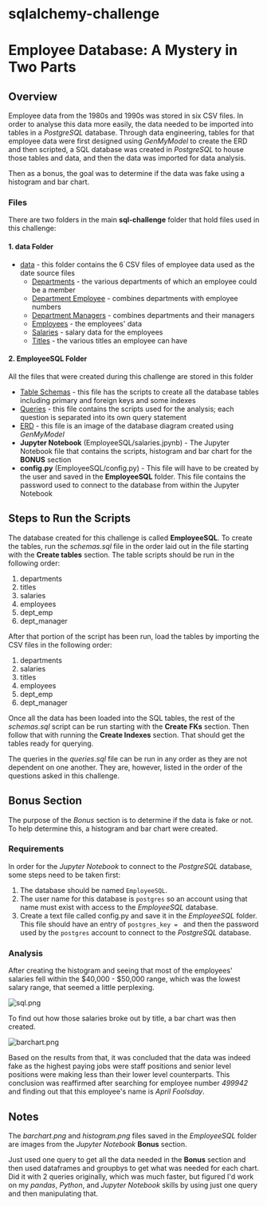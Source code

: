 # sqlalchemy-challenge
# Employee Database: A Mystery in Two Parts

## Overview

Employee data from the 1980s and 1990s was stored in six CSV files. In order to analyse this data more easily, the data needed to be imported into tables in a *PostgreSQL* database. Through data engineering, tables for that employee data were first designed using *GenMyModel* to create the ERD and then scripted, a SQL database was created in *PostgreSQL* to house those tables and data, and then the data was imported for data analysis.

Then as a bonus, the goal was to determine if the data was fake using a histogram and bar chart.

### Files

There are two folders in the main **sql-challenge** folder that hold files used in this challenge:

#### 1. data Folder

* [data](data/) - this folder contains the 6 CSV files of employee data used as the date source files 
    * [Departments](data/departments.csv) - the various departments of which an employee could be a member
    * [Department Employee](data/dept_emp.csv) - combines departments with employee numbers
    * [Department Managers](data/dept_manager.csv) - combines departments and their managers
    * [Employees](data/employees.csv) - the employees' data
    * [Salaries](data/salaries.csv) - salary data for the employees
    * [Titles](data/titles.csv) - the various titles an employee can have


#### 2. EmployeeSQL Folder

All the files that were created during this challenge are stored in this folder

* [Table Schemas](EmployeeSQL/schemas.sql) - this file has the scripts to create all the database tables including primary and foreign keys and some indexes
* [Queries](EmployeeSQL/queries.sql) - this file contains the scripts used for the analysis; each question is separated into its own query statement
* [ERD](EmployeeSQL/ERD.jpeg) - this file is an image of the database diagram created using *GenMyModel*
* **Jupyter Notebook** (EmployeeSQL/salaries.jpynb) - The Jupyter Notebook file that contains the scripts, histogram and bar chart for the **BONUS** section
* **config.py** (EmployeeSQL/config.py) - This file will have to be created by the user and saved in the **EmployeeSQL** folder. This file contains the password used to connect to the database from within the Jupyter Notebook

## Steps to Run the Scripts

The database created for this challenge is called **EmployeeSQL**. To create the tables, run the *schemas.sql* file in the order laid out in the file starting with the **Create tables** section. The table scripts should be run in the following order:
1. departments
2. titles
3. salaries
4. employees
5. dept_emp
6. dept_manager

After that portion of the script has been run, load the tables by importing the CSV files in the following order:
1. departments
2. salaries
3. titles
4. employees
5. dept_emp
6. dept_manager

Once all the data has been loaded into the SQL tables, the rest of the *schemas.sql* script can be run starting with the **Create FKs** section. Then follow that with running the **Create Indexes** section. That should get the tables ready for querying.

The queries in the *queries.sql* file can be run in any order as they are not dependent on one another. They are, however, listed in the order of the questions asked in this challenge.

## Bonus Section

The purpose of the *Bonus* section is to determine if the data is fake or not. To help determine this, a histogram and bar chart were created.

### Requirements

In order for the *Jupyter Notebook* to connect to the *PostgreSQL* database, some steps need to be taken first:
1. The database should be named `EmployeeSQL`.
2. The user name for this database is `postgres` so an account using that name must exist with access to the *EmployeeSQL* database.
3. Create a text file called config.py and save it in the *EmployeeSQL* folder. This file should have an entry of `postgres_key = ` and then the password used by the `postgres` account to connect to the *PostgreSQL* database.

### Analysis

After creating the histogram and seeing that most of the employees' salaries fell within the $40,000 - $50,000 range, which was the lowest salary range, that seemed a little perplexing.

![sql.png](EmployeeSQL/histogram.PNG)

To find out how those salaries broke out by title, a bar chart was then created.

![barchart.png](EmployeeSQL/barchart.PNG)

Based on the results from that, it was concluded that the data was indeed fake as the highest paying jobs were staff positions and senior level positions were making less than their lower level counterparts. This conclusion was reaffirmed after searching for employee number *499942* and finding out that this employee's name is *April Foolsday*.

## Notes

The *barchart.png* and *histogram.png* files saved in the *EmployeeSQL* folder are images from the *Jupyter Notebook* **Bonus** section.

Just used one query to get all the data needed in the **Bonus** section and then used dataframes and groupbys to get what was needed for each chart. Did it with 2 queries originally, which was much faster, but figured I'd work on my *pandas*, *Python*, and *Jupyter Notebook* skills by using just one query and then manipulating that.